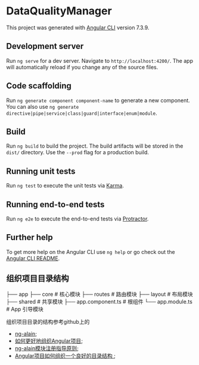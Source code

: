# DataQualityManager

This project was generated with [Angular CLI](https://github.com/angular/angular-cli) version 7.3.9.

## Development server

Run `ng serve` for a dev server. Navigate to `http://localhost:4200/`. The app will automatically reload if you change any of the source files.

## Code scaffolding

Run `ng generate component component-name` to generate a new component. You can also use `ng generate directive|pipe|service|class|guard|interface|enum|module`.

## Build

Run `ng build` to build the project. The build artifacts will be stored in the `dist/` directory. Use the `--prod` flag for a production build.

## Running unit tests

Run `ng test` to execute the unit tests via [Karma](https://karma-runner.github.io).

## Running end-to-end tests

Run `ng e2e` to execute the end-to-end tests via [Protractor](http://www.protractortest.org/).

## Further help

To get more help on the Angular CLI use `ng help` or go check out the [Angular CLI README](https://github.com/angular/angular-cli/blob/master/README.md).


## 组织项目目录结构

├── app
    ├── core                                # 核心模块
    ├── routes                              # 路由模块
    ├── layout                              # 布局模块
    ├── shared                              # 共享模块
    ├── app.component.ts                    # 根组件
    └── app.module.ts                       # App 引导模块

组织项目目录的结构参考github上的
- [ng-alain](https://github.com/ng-alain/ng-alain);
- [如何更好地组织Angular项目](https://zhuanlan.zhihu.com/p/63515048);
- [ng-alain模块注册指导原则](https://ng-alain.com/docs/module/zh);
- [Angular项目如何组织一个良好的目录结构 ](https://code-and-zen.com/Angular%E9%A1%B9%E7%9B%AE%E5%A6%82%E4%BD%95%E7%BB%84%E7%BB%87%E4%B8%80%E4%B8%AA%E8%89%AF%E5%A5%BD%E7%9A%84%E7%9B%AE%E5%BD%95%E7%BB%93%E6%9E%84.html);